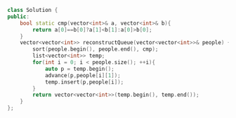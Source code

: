 <!--
 * @Author: your name
 * @Date: 2020-11-02 19:24:47
 * @LastEditTime: 2020-11-09 10:52:23
 * @LastEditors: Please set LastEditors
 * @Description: In User Settings Edit
 * @FilePath: /projects/leetcode/406. 根据身高重建队列.md
-->
```c++
class Solution {
public:
    bool static cmp(vector<int>& a, vector<int>& b){
        return a[0]==b[0]?a[1]<b[1]:a[0]>b[0];
    }
    vector<vector<int>> reconstructQueue(vector<vector<int>>& people) {
        sort(people.begin(), people.end(), cmp);
        list<vector<int>> temp;
        for(int i = 0; i < people.size(); ++i){
            auto p = temp.begin();
            advance(p,people[i][1]);
            temp.insert(p,people[i]);
        }
        return vector<vector<int>>(temp.begin(), temp.end());
    }
};
```